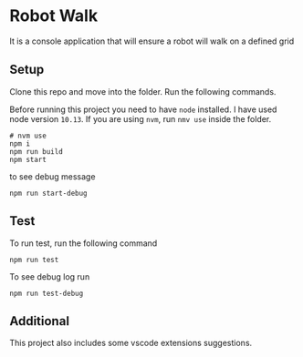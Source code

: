 # Robot Walk

It is a console application that will ensure a robot will walk on a defined grid

## Setup

Clone this repo and move into the folder. Run the following commands.

Before running this project you need to have `node` installed. I have used node version `10.13`. If you are using `nvm`, run `nmv use` inside the folder.

```
# nvm use 
npm i
npm run build
npm start
```

to see debug message

```
npm run start-debug
```


## Test

To run test, run the following command

```
npm run test
```

To see debug log run

```
npm run test-debug
```

## Additional

This project also includes some vscode extensions suggestions.
